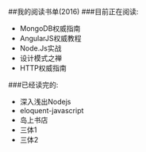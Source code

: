 ##我的阅读书单(2016)
###目前正在阅读:
  *  MongoDB权威指南
  *  AngularJS权威教程
  *  Node.Js实战
  *  设计模式之禅  
  *  HTTP权威指南  

###已经读完的:
  *  深入浅出Nodejs
  *  eloquent-javascript
  *  岛上书店
  *  三体1
  *  三体2
